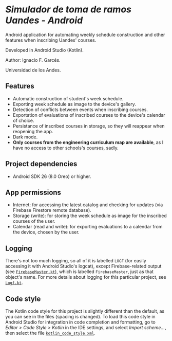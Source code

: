 # *Simulador de toma de ramos Uandes - Android*

Android application for automating weekly schedule construction and other features when inscribing Uandes' courses.

Developed in Android Studio (Kotlin).

Author: Ignacio F. Garcés.

Universidad de los Andes.

## Features

- Automatic construction of student's week schedule.
- Exporting week schedule as image to the device's gallery.
- Detection of conflicts between events when inscribing courses.
- Exportation of evaluations of inscribed courses to the device's calendar of choice.
- Persistance of inscribed courses in storage, so they will reappear when reopening the app.
- Dark mode.
- **Only courses from the engineering curriculum map are available**, as I have no access to other schools's courses, sadly.

## Project dependencies

- Android SDK 26 (8.0 Oreo) or higher.

## App permissions

- Internet: for accessing the latest catalog and checking for updates (via Firebase Firestore remote database).
- Storage (write): for storing the week schedule as image for the inscribed courses of the user.
- Calendar (read and write): for exporting evaluations to a calendar from the device, chosen by the user.

## Logging

There's not too much logging, so all of it is labelled `LOGF` (for easily accessing it with Android Studio's logcat), except Firebase-related output (see [`FirebaseMaster.kt`](./TomaRamosUandes/app/src/main/java/com/ifgarces/tomaramosuandes/networking/FirebaseMaster.kt)), which is labelled `FirebaseMaster`, just as that object's name. For more details about logging for this particular project, see [`Logf.kt`](./TomaRamosUandes/app/src/main/java/com/ifgarces/tomaramosuandes/utils/Logf.kt).

## Code style

The Kotlin code style for this project is slightly different than the default, as you can see in the files (spacing is changed). To load this code style in Android Studio for integration in code completion and formatting, go to *Editor > Code Style > Kotlin* in the IDE settings, and select *Import scheme...*, then select the file [`kotlin_code_style.xml`](./kotlin_code_style.xml).
